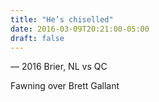 ```yaml
---
title: "He’s chiselled"
date: 2016-03-09T20:21:00-05:00
draft: false
---
```

— 2016 Brier, NL vs QC
<!--more--> 

Fawning over Brett Gallant